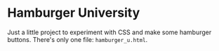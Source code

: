 # Hamburger University
Just a little project to experiment with CSS and make some hamburger buttons.
There's only one file: `hamburger_u.html`.